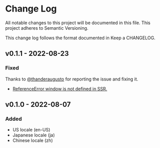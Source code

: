 # Change Log

All notable changes to this project will be documented in this file. This project adheres to Semantic Versioning.

This change log follows the format documented in Keep a CHANGELOG.

## v0.1.1 - 2022-08-23

### Fixed

Thanks to [@thanderaugusto](https://github.com/thanderaugusto) for reporting the issue and fixing it.

- [ReferenceError window is not defined in SSR.](https://github.com/mjsdo/react-date-picker/pull/5)

## v0.1.0 - 2022-08-07

### Added

- US locale (en-US)
- Japanese locale (ja)
- Chinese locale (zh)
